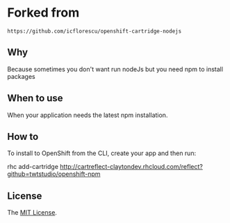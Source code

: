 # Forked from
    https://github.com/icflorescu/openshift-cartridge-nodejs

## Why

Because sometimes you don't want run nodeJs but you need npm to install packages

## When to use

When your application needs the latest npm installation.

## How to

To install to OpenShift from the CLI, create your app and then run:

rhc add-cartridge http://cartreflect-claytondev.rhcloud.com/reflect?github=twtstudio/openshift-npm

## License

The [MIT License](http://github.com/icflorescu/openshift-cartridge-nodejs/LICENSE).
